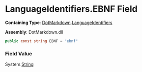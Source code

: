 # LanguageIdentifiers\.EBNF Field

**Containing Type**: [DotMarkdown](../../README.md)\.[LanguageIdentifiers](../README.md)

**Assembly**: DotMarkdown\.dll

```csharp
public const string EBNF = "ebnf"
```

### Field Value

System\.[String](https://docs.microsoft.com/en-us/dotnet/api/system.string)